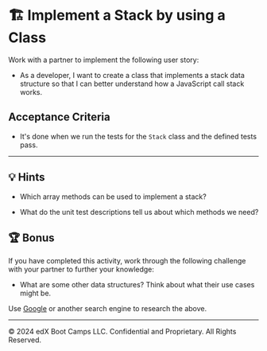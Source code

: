 # 🏗️ Implement a Stack by using a Class

Work with a partner to implement the following user story:

* As a developer, I want to create a class that implements a stack data structure so that I can better understand how a JavaScript call stack works.

## Acceptance Criteria

* It's done when we run the tests for the `Stack` class and the defined tests pass.

---

## 💡 Hints

* Which array methods can be used to implement a stack?

* What do the unit test descriptions tell us about which methods we need?

## 🏆 Bonus

If you have completed this activity, work through the following challenge with your partner to further your knowledge:

* What are some other data structures? Think about what their use cases might be.

Use [Google](https://www.google.com) or another search engine to research the above.

---
© 2024 edX Boot Camps LLC. Confidential and Proprietary. All Rights Reserved.